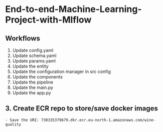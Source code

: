 # End-to-end-Machine-Learning-Project-with-Mlflow

## Workflows

1. Update config.yaml
2. Update schema.yaml
3. Update params.yaml
4. Update the entity
5. Update the configuration manager in src config
6. Update the components
7. Update the pipeline
8. Update the main.py
9. Update the app.py

## 3. Create ECR repo to store/save docker images
    - Save the URI: 730335379679.dkr.ecr.eu-north-1.amazonaws.com/wine-quality